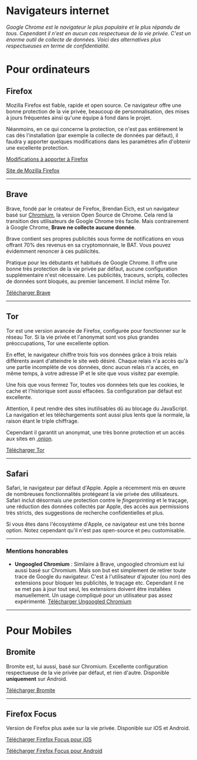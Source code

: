 # Navigateurs internet

*Google Chrome est le navigateur le plus populaire et le plus répandu de tous. Cependant il n'est en aucun cas respectueux de la vie privée. C'est un énorme outil de collecte de données. Voici des alternatives plus respectueuses en terme de confidentialité.*

# Pour ordinateurs

## Firefox

Mozilla Firefox est fiable, rapide et open source. Ce navigateur offre une bonne protection de la vie privée, beaucoup de personnalisation, des mises à jours fréquentes ainsi qu'une équipe à fond dans le projet.

Néanmoins, en ce qui concerne la protection, ce n'est pas entièrement le cas dès l'installation (par exemple la collecte de données par défaut), il faudra y apporter quelques modifications dans les paramètres afin d'obtenir une excellente protection.

[Modifications à apporter à Firefox](/firefoxmodifs.md)

[Site de Mozilla Firefox](https://www.mozilla.org/fr/firefox/)

---

## Brave

Brave, fondé par le créateur de Firefox, Brendan Eich, est un navigateur basé sur [Chromium](https://fr.wikipedia.org/wiki/Chromium), la version Open Source de Chrome. Cela rend la transition des utilisateurs de Google Chrome très facile. Mais contrairement à Google Chrome, **Brave ne collecte aucune donnée**.

Brave contient ses propres publicités sous forme de notifications en vous offrant 70% des revenus en sa cryptomonnaie, le BAT. Vous pouvez évidemment renoncer à ces publicités.

Pratique pour les débutants et habitués de Google Chrome. Il offre une bonne très protection de la vie privée par défaut, aucune configuration supplémentaire n'est nécessaire. Les publicités, traceurs, scripts, collectes de données sont bloqués, au premier lancement. Il inclut même Tor.

[Télécharger Brave](https://brave.com/fr/)

---

## Tor

Tor est une version avancée de Firefox, configurée pour fonctionner sur le réseau Tor. Si la vie privée et l'anonymat sont vos plus grandes préoccupations, Tor une excellente option.

En effet, le navigateur chiffre trois fois vos données grâce à trois relais différents avant d'atteindre le site web désiré. Chaque relais n'a accès qu'à une partie incomplète de vos données, donc aucun relais n'a accès, en même temps, à votre adresse IP et le site que vous visitez par exemple.

Une fois que vous fermez Tor, toutes vos données tels que les cookies, le cache et l'historique sont aussi effacées. Sa configuration par défaut est excellente.

Attention, il peut rendre des sites inutilisables dû au blocage du JavaScript. La navigation et les téléchargements sont aussi plus lents que la normale, la raison étant le triple chiffrage.

Cependant il garantit un anonymat, une très bonne protection et un accès aux sites en [.onion](https://fr.wikipedia.org/wiki/.onion).

[Télécharger Tor](https://www.torproject.org/)

---

## Safari

Safari, le navigateur par défaut d'Apple. Apple a récemment mis en œuvre de nombreuses fonctionnalités protégeant la vie privée des utilisateurs. Safari inclut désormais une protection contre le *fingerprinting* et le traçage, une réduction des données collectés par Apple, des accès aux permissions très stricts, des suggestions de recherche confidentielles et plus.

Si vous êtes dans l'écosystème d'Apple, ce navigateur est une très bonne option. Notez cependant qu'il n'est pas open-source et peu customisable.

---

### Mentions honorables

- **Ungoogled Chromium** : Similaire à Brave, ungoogled chromium est lui aussi basé sur Chromium. Mais son but est simplement de retirer toute trace de Google du navigateur. C'est à l'utilisateur d'ajouter (ou non) des extensions pour bloquer les publicités, le traçage etc. Cependant il ne se met pas à jour tout seul, les extensions doivent être installées manuellement. Un usage compliqué pour un utilisateur pas assez expérimenté. [Télécharger Ungoogled Chromium](https://github.com/Eloston/ungoogled-chromium)

---

# Pour Mobiles

## Bromite

Bromite est, lui aussi, basé sur Chromium. Excellente configuration respectueuse de la vie privée par défaut, et rien d'autre. Disponible **uniquement** sur Android.

[Télécharger Bromite](https://www.bromite.org)

---

## Firefox Focus

Version de Firefox plus axée sur la vie privée. Disponible sur iOS et Android.

[Télécharger Firefox Focus pour iOS](https://apps.apple.com/fr/app/id1055677337)

[Télécharger Firefox Focus pour Android](https://play.google.com/store/apps/details?id=org.mozilla.focus&hl=fr)
